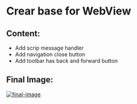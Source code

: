 # Crear base for WebView
## Content:
- Add scrip message handler
- Add navigation close button
- Add toolbar has back and forward button
## Final Image:
[![final-image](https://iili.io/3cYeX1.png)](https://freeimage.host/i/3cYeX1)

